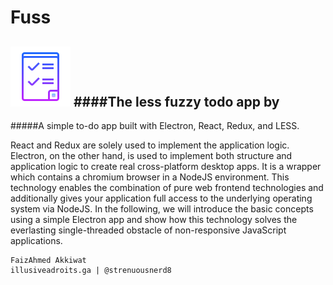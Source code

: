 # Fuss 
![alt text](https://github.com/strenuousnerd8/Fuss/blob/master/images/icon.png "Fuss")
####The less fuzzy todo app by
---
#####A simple to-do app built with Electron, React, Redux, and LESS.

 React and Redux are solely used to implement the application logic. Electron, on the other hand, is used to implement both structure and application logic to create real cross-platform desktop apps. It is a wrapper which contains a chromium browser in a NodeJS environment. This technology enables the combination of pure web frontend technologies and additionally gives your application full access to the underlying operating system via NodeJS. In the following, we will introduce the basic concepts using a simple Electron app and show how this technology solves the everlasting single-threaded obstacle of non-responsive JavaScript applications.
```
FaizAhmed Akkiwat
illusiveadroits.ga | @strenuousnerd8
```
